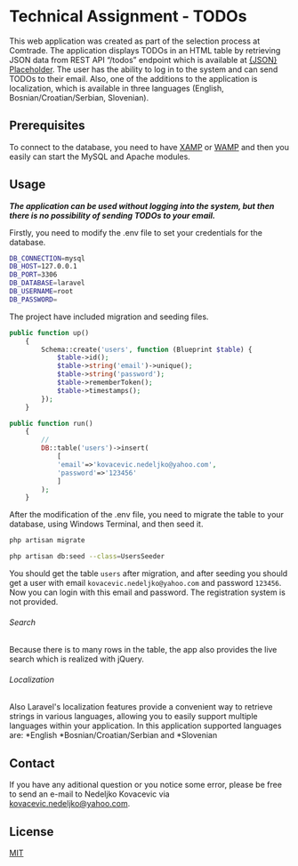 # Technical Assignment - TODOs

This web application was created as part of the selection process at Comtrade. The application displays TODOs in an HTML table by retrieving JSON data from REST API “/todos” endpoint which is available at [{JSON} Placeholder](https://jsonplaceholder.typicode.com/todos). The user has the ability to log in to the system and can send TODOs to their email. Also, one of the additions to the application is localization, which is available in three languages (English, Bosnian/Croatian/Serbian, Slovenian).

## Prerequisites

To connect to the database, you need to have [XAMP](https://www.apachefriends.org/index.html) or [WAMP](https://www.wampserver.com/en/) and then you easily can start the MySQL and Apache modules.

## Usage

**_The application can be used without logging into the system, but then there is no possibility of sending TODOs to your email._**

Firstly, you need to modify the .env file to set your credentials for the database.

```bash
DB_CONNECTION=mysql
DB_HOST=127.0.0.1
DB_PORT=3306
DB_DATABASE=laravel
DB_USERNAME=root
DB_PASSWORD=
```

The project have included migration and seeding files.

```php
public function up()
    {
        Schema::create('users', function (Blueprint $table) {
            $table->id();
            $table->string('email')->unique();
            $table->string('password');
            $table->rememberToken();
            $table->timestamps();
        });
    }
```

```php
public function run()
    {
        //
        DB::table('users')->insert(
            [
            'email'=>'kovacevic.nedeljko@yahoo.com',
            'password'=>'123456'
            ]
        );
    }
```

After the modification of the .env file, you need to migrate the table to your database, using Windows Terminal, and then seed it.

```bash
php artisan migrate
```

```bash
php artisan db:seed --class=UsersSeeder
```

You should get the table `users` after migration, and after seeding you should get a user with email `kovacevic.nedeljko@yahoo.com` and password `123456`. Now you can login with this email and password. The registration system is not provided.

###### Search

Because there is to many rows in the table, the app also provides the live search which is realized with jQuery.

###### Localization

Also Laravel's localization features provide a convenient way to retrieve strings in various languages, allowing you to easily support multiple languages within your application. In this application supported languages are:
*English
*Bosnian/Croatian/Serbian and
\*Slovenian

## Contact

If you have any aditional question or you notice some error, please be free to send an e-mail to Nedeljko Kovacevic via [kovacevic.nedeljko@yahoo.com](mailto:kovacevic.nedeljko@yahoo.com).

## License

[MIT](https://choosealicense.com/licenses/mit/)
